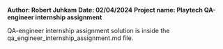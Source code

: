 **Author: Robert Juhkam**
**Date: 02/04/2024**
**Project name: Playtech QA-engineer internship assignment**

QA-engineer internship assignment solution is inside the qa_engineer_internship_assignment.md file.

